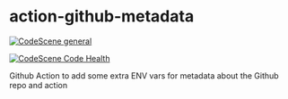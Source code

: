 # action-github-metadata

[![CodeScene general](https://codescene.io/images/analyzed-by-codescene-badge.svg)](https://codescene.io/projects/44667)

[![CodeScene Code Health](https://codescene.io/projects/44667/status-badges/code-health)](https://codescene.io/projects/44667)

Github Action to add some extra ENV vars for metadata about the Github repo and action
